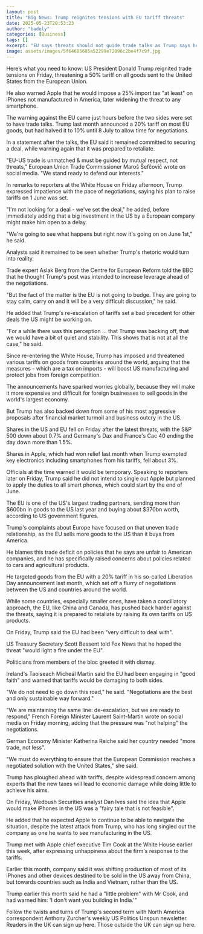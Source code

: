 ```yaml
---
layout: post
title: "Big News: Trump reignites tensions with EU tariff threats"
date: 2025-05-23T20:53:23
author: "badely"
categories: [Business]
tags: []
excerpt: "EU says threats should not guide trade talks as Trump says he wants tariffs of 50% on European goods as soon as 1 June."
image: assets/images/5f64685605a52299e72096c2be4f7c9f.jpg
---
```


Here’s what you need to know: US President Donald Trump reignited trade tensions on Friday, threatening a 50% tariff on all goods sent to the United States from the European Union.

He also warned Apple that he would impose a 25% import tax "at least" on iPhones not manufactured in America, later widening the threat to any smartphone. 

The warning against the EU came just hours before the two sides were set to have trade talks. Trump last month announced a 20% tariff on most EU goods, but had halved it to 10% until 8 July to allow time for negotiations.

In a statement after the talks, the EU said it remained committed to securing a deal, while warning again that it was prepared to retaliate. 

"EU-US trade is unmatched & must be guided by mutual respect, not threats," European Union Trade Commissioner Maroš Šefčovič wrote on social media. "We stand ready to defend our interests."

In remarks to reporters at the White House on Friday afternoon, Trump expressed impatience with the pace of negotiations, saying his plan to raise tariffs on 1 June was set.

"I'm not looking for a deal - we've set the deal," he added, before immediately adding that a big investment in the US by a European company might make him open to a delay.

"We're going to see what happens but right now it's going on on June 1st," he said. 

Analysts said it remained to be seen whether Trump's rhetoric would turn into reality.

Trade expert Aslak Berg from the Centre for European Reform told the BBC that he thought Trump's post was intended to increase leverage ahead of the negotiations.

"But the fact of the matter is the EU is not going to budge. They are going to stay calm, carry on and it will be a very difficult discussion," he said.

He added that Trump's re-escalation of tariffs set a bad precedent for other deals the US might be working on. 

"For a while there was this perception ... that Trump was backing off, that we would have a bit of quiet and stability. This shows that is not at all the case," he said. 

Since re-entering the White House, Trump has imposed and threatened various tariffs on goods from countries around the world, arguing that the measures - which are a tax on imports - will boost US manufacturing and protect jobs from foreign competition.

The announcements have sparked worries globally, because they will make it more expensive and difficult for foreign businesses to sell goods in the world's largest economy.

But Trump has also backed down from some of his most aggressive proposals after financial market turmoil and business outcry in the US. 

Shares in the US and EU fell on Friday after the latest threats, with the S&P 500 down about 0.7% and Germany's Dax and France's Cac 40 ending the day down more than 1.5%.

Shares in Apple, which had won relief last month when Trump exempted key electronics including smartphones from his tariffs, fell about 3%.

Officials at the time warned it would be temporary. Speaking to reporters later on Friday, Trump said he did not intend to single out Apple but planned to apply the duties to all smart phones, which could start by the end of June.

The EU is one of the US's largest trading partners, sending more than $600bn in goods to the US last year and buying about $370bn worth, according to US government figures.

Trump's complaints about Europe have focused on that uneven trade relationship, as the EU sells more goods to the US than it buys from America.

He blames this trade deficit on policies that he says are unfair to American companies, and he has specifically raised concerns about policies related to cars and agricultural products.

He targeted goods from the EU with a 20% tariff in his so-called Liberation Day announcement last month, which set off a flurry of negotiations between the US and countries around the world. 

While some countries, especially smaller ones, have taken a conciliatory approach, the EU, like China and Canada, has pushed back harder against the threats, saying it is prepared to retaliate by raising its own tariffs on US products. 

On Friday, Trump said the EU had been "very difficult to deal with".

US Treasury Secretary Scott Bessent told Fox News that he hoped the threat "would light a fire under the EU".

Politicians from members of the bloc greeted it with dismay.

Ireland's Taoiseach Micheál Martin said the EU had been engaging in "good faith" and warned that tariffs would be damaging to both sides.

"We do not need to go down this road," he said. "Negotiations are the best and only sustainable way forward."

"We are maintaining the same line: de-escalation, but we are ready to respond," French Foreign Minister Laurent Saint-Martin wrote on social media on Friday morning, adding that the pressure was "not helping" the negotiations.

German Economy Minister Katherina Reiche said her country needed "more trade, not less".

"We must do everything to ensure that the European Commission reaches a negotiated solution with the United States," she said.

Trump has ploughed ahead with tariffs, despite widespread concern among experts that the new taxes will lead to economic damage while doing little to achieve his aims. 

On Friday, Wedbush Securities analyst Dan Ives said the idea that Apple would make iPhones in the US was a "fairy tale that is not feasible".

He added that he expected Apple to continue to be able to navigate the situation, despite the latest attack from Trump, who has long singled out the company as one he wants to see manufacturing in the US. 

Trump met with Apple chief executive Tim Cook at the White House earlier this week, after expressing unhappiness about the firm's response to the tariffs.

Earlier this month, company said it was shifting production of most of its iPhones and other devices destined to be sold in the US away from China, but towards countries such as India and Vietnam, rather than the US. 

Trump earlier this month said he had a "little problem" with Mr Cook, and had warned him: 'I don't want you building in India.'"

Follow the twists and turns of Trump's second term with North America correspondent Anthony Zurcher's weekly US Politics Unspun newsletter. Readers in the UK can sign up here. Those outside the UK can sign up here.

